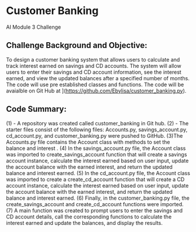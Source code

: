 # Customer Banking
AI Module 3 Challenge

## Challenge Background and Objective:
To design a customer banking system that allows users to calculate and track interest earned on savings and CD accounts. The system will allow users to enter their savings and CD account information, see the interest earned, and view the updated balances after a specified number of months.  The code will use pre established classes and functions. The code will be avaialble on Git Hub at ](https://github.com/Ebylisa/customer_banking.py).

## Code Summary:
(1) - A repository was created called customer_banking in Git hub. (2) - The starter files consist of the following files: Accounts.py, savings_account.py, cd_account.py, and customer_banking.py were pushed to GitHub. (3)The Accounts.py file contains the Account class with methods to set the balance and interest . (4) In the  savings_account.py file, the Account class was imported to create_savings_account function that will create a savings account instance, calculate the interest earned based on user input, update the account balance with the earned interest, and return the updated balance and interest earned. (5) In the cd_account.py file, the Account class was imported to create a create_cd_account function that will create a CD account instance, calculate the interest earned based on user input, update the account balance with the earned interest, and return the updated balance and interest earned. (6) Finally, in the customer_banking.py file, the  create_savings_account and create_cd_account functions were imported. (7) A main function was created to prompt users to enter the savings and CD account details, call the corresponding functions to calculate the interest earned and update the balances, and display the results.
